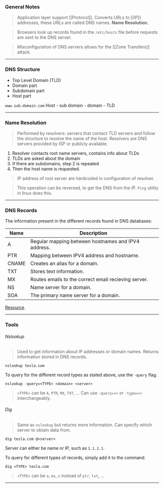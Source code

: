 
### General Notes

> Application layer support [[Protocol]].
> Converts URLs to [[IP]] addresses, these URLs are called DNS names. **Name Resolution.**

> Browsers look up records found in the `/etc/hosts` file before requests are sent to the DNS server.

> Misconfiguration of DNS servers allows for the [[Zone Transfers]] attack.

---
### DNS Structure

* Top Level Domain (TLD)
* Domain part
* Subdomain part
* Host part

`www.sub.domain.com`
Host - sub domain - domain - TLD

---

### Name Resolution

> Performed by resolvers: servers that contact TLD servers and follow the structure to resolve the name of the host.
> Resolvers are DNS servers provided by ISP or publicly available.

1. Resolver contacts root name servers, contains info about TLDs
2. TLDs are asked about the domain
3. If there are subdomains, step 2 is repeated
4. Then the host name is requested.

> IP address of root server are hardcoded in configuration of resolver.

> This operation can be reversed, to get the DNS from the IP. 
> `Ping` utility in linux does this.

---

### DNS Records

The information present in the different records found in DNS databases:

| Name  | Description                                          |
| ----- | ---------------------------------------------------- |
| A     | Regular mapping between hostnames and IPV4 address.  |
| PTR   | Mapping between IPV4 address and hostname.           |
| CNAME | Creates an alias for a domain.                       |
| TXT   | Stores text information.                              |
| MX    | Routes emails to the correct email recieving server. |
| NS    | Name server for a domain.                             |
| SOA      | The primary name server for a domain.                                                     |

[Resource](https://www.tutorialspoint.com/dns-resource-records).

---
### Tools

###### Nslookup

> Used to get information about IP addresses or domain names.
> Returns information stored in DNS records.
```
nslookup tesla.com
```

To query for the different record types as stated above, use the `-query` flag.
```
nslookup -query=<TYPE> <domain> <server>
```
> `<TYPE>` can be `A`, `PTR`, `MX`, `TXT`, ...
> Can use `-query=<>` or `-type=<>` interchangeably. 

###### Dig

> Same as `nslookup` but returns more information.
> Can specify which server to obtain data from.
```
dig tesla.com @<server>
```
Server can either be name or IP, such as `1.1.1.1`.

To query for different types of records, simply add it to the command.
```
dig <TYPE> tesla.com 
```
> `<TYPE>` can be `a`, `mx`, `x` instead of `ptr`, `txt`, ...

---
